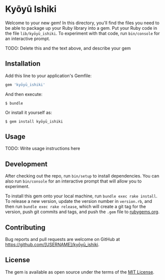 # Kyōyū Ishiki

Welcome to your new gem! In this directory, you'll find the files you need to be able to package up your Ruby library into a gem. Put your Ruby code in the file `lib/kyōyū_ishiki`. To experiment with that code, run `bin/console` for an interactive prompt.

TODO: Delete this and the text above, and describe your gem

## Installation

Add this line to your application's Gemfile:

```ruby
gem 'kyōyū_ishiki'
```

And then execute:

    $ bundle

Or install it yourself as:

    $ gem install kyōyū_ishiki

## Usage

TODO: Write usage instructions here

## Development

After checking out the repo, run `bin/setup` to install dependencies. You can also run `bin/console` for an interactive prompt that will allow you to experiment.

To install this gem onto your local machine, run `bundle exec rake install`. To release a new version, update the version number in `version.rb`, and then run `bundle exec rake release`, which will create a git tag for the version, push git commits and tags, and push the `.gem` file to [rubygems.org](https://rubygems.org).

## Contributing

Bug reports and pull requests are welcome on GitHub at https://github.com/[USERNAME]/kyōyū_ishiki.

## License

The gem is available as open source under the terms of the [MIT License](https://opensource.org/licenses/MIT).
